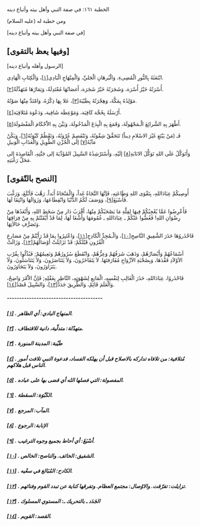   الخطبة  ١٦١: في صفة النبي وأهل بيته وأتباع دينه	

ومن خطبة له (عليه السلام)

[في صفة النبي وأهل بيته وأتباع دينه]

## [وفيها يعظ بالتقوى]

[الرسول وأهله وأتباع دينه]

ابْتَعَثَهُ بِالنُّورِ الْمُضِىءِ، وَالْبُرهَانِ الْجَليِّ، وَالْمِنْهَاجِ الْبَادِي[[١\]](https://arabic.balaghah.net/node/625#_ftn1)، وَالْكِتَابِ الْهَادِي.

أُسْرَتُهُ خَيْرُ أُسْرَة، وَشَجَرَتُهُ خَيْرُ شَجَرَة، أَغصَانُهَا مُعْتَدِلَةٌ، وَثِمَارُهَا مُتَهَدِّلَةٌ[[٢\]](https://arabic.balaghah.net/node/625#_ftn2).

مَوْلِدُهُ بِمَكَّةَ، وَهِجْرَتُهُ بِطَيْبَةَ[[٣\]](https://arabic.balaghah.net/node/625#_ftn3)، عَلا بِهَا ذِكْرُهُ، وَامْتَدَّ مِنْهَا صَوْتُهُ.

أَرْسَلَهُ بِحُجَّة كَافِيَة، وَمَوْعِظَة شَافِية، وَدَعْوَة مُتَلافِيَة[[٤\]](https://arabic.balaghah.net/node/625#_ftn4).

أَظْهَرَ بِهِ الشَّرائِعَ الْـمَجْهُولَةَ، وَقَمَعَ بِهِ الْبِدَعَ الْمَدْخُولَةَ، وَبَيَّنَ بِهِ الاَْحْكَامَ الْمَفْصُولَةَ[[٥\]](https://arabic.balaghah.net/node/625#_ftn5).

فَـ (مَنْ يَبْتَغِ غَيْرَ الاسْلامِ دِيناً) تَتَحَقَّقْ شِقْوَتُهُ، وَتَنْفَصِمْ عُرْوَتُهُ، وَتَعْظُمْ كَبْوَتُهُ[[٦\]](https://arabic.balaghah.net/node/625#_ftn6)، وَيَكُنْ مَآبُهُ[[٧\]](https://arabic.balaghah.net/node/625#_ftn7) إلَى الْحُزْنِ الطَّوِيلِ وَالْعَذَابِ الْوَبيلِ

وَأَتَوَكَّلُ عَلَى اللهِ تَوَكُّلَ الانَابَةِ[[٨\]](https://arabic.balaghah.net/node/625#_ftn8) إلَيْهِ، وَأَسْتَرْشِدُهُ السَّبِيلَ المُؤَدِّيَةَ إلى جَنَّتِهِ، الْقَاصِدَةَ إلى مَحَلِّ رَغْبَتِهِ.

## [النصح بالتّقوى]

أُوصِيكُمْ عِبَادَاللهِ، بِتَقْوَى اللهِ وَطَاعَتِهِ،  فَإنَّهَا النَّجَاةُ غَداً، وَالْمَنْجَاةُ أَبَداً. رَهَّبَ فَأبْلَغَ،  وَرَغَّبَ فَأَسْبَغَ[[٩\]](https://arabic.balaghah.net/node/625#_ftn9)، وَوَصَفَ لَكُمُ الدُّنْيَا وَانْقِطَاعَهَا، وَزَوَالَهَا وَانْتِقَا لَهَا.

فَأَعْرِضُوا عَمَّا يُعْجِبُكُمْ فِيهَا لِقِلَّةِ مَا  يَصْحَبُكُمْ مِنْهَا، أَقْرَبُ دَار مِنْ سَخَطِ اللهِ، وَأَبْعَدُهَا  مِنْ رِضْوَانِ اللهِ! فَغُضُّوا عَنْكُمْ ـ عِبَادَاللهِ ـ غُمُومَهَا  وَأَشْغَا لَهَا، لِمَا قَدْ أَيْقَنْتُمْ بِهِ مِنْ فِرَاقِهَا  وَتَصَرُّفِ حَالاَتِهَا.

فَاحْذَروُهَا حَذَرَ الشَّفِيقِ النَّاصِحِ[[١٠\]](https://arabic.balaghah.net/node/625#_ftn10)، وَالْـمُجِدِّ الْكَادِحِ[[١١\]](https://arabic.balaghah.net/node/625#_ftn11)، وَاعْتَبِرُوا بِمَا قَدْ رَأَيْتُمْ مِنْ مَصَارعِ الْقُرُونِ قَبْلَكُمْ: قَدْ تَزَايَلَتْ أَوْصَالُهُمْ[[١٢\]](https://arabic.balaghah.net/node/625#_ftn12)، وَزَالَتْ

أسْمَاعُهُمْ وَأَبْصَارُهُمْ، وَذَهَبَ شَرَفُهُمْ  وَعِزُّهُمْ، وَانْقَطَعَ سُرُورُهُمْ وَنَعِيمُهُمْ; فَبُدِّلُوا بِقُرْبِ الاَوْلاَدِ فَقْدَهَا، وَبِصُحْبَةِ الاَزْوَاجِ مُفَارَقتَهَا. لاَ  يَتَفَاخَرُونَ، وَلاَ يَتَنَاصَرُونَ، وَلاَ يَتَنَاسَلُونَ، وَلاَ  يَتَزَاوَرُونَ، وَلاَ يَتَجَاوَرُونَ.

فَاحْذَروُا، عِبَادَاللهِ، حَذَرَ الْغَالِبِ لِنَفْسِهِ،  الْمَانِعِ لِشَهْوَتِهِ، النَّاظِرِ بِعَقْلِهِ; فَإنَّ الاَْمْرَ  وَاضِحٌ، وَالْعَلَمَ قَائِمٌ، وَالطَّرِيقَ جَدَدٌ[[١٣\]](https://arabic.balaghah.net/node/625#_ftn13)، وَالسَّبِيلَ قَصْدٌ[[١٤\]](https://arabic.balaghah.net/node/625#_ftn14).

##### ---------------------------------------

##### [[١\]](https://arabic.balaghah.net/node/625#_ftnref1) . المنهاج البادي: أي الظاهر.

##### [[٢\]](https://arabic.balaghah.net/node/625#_ftnref2) . متهدّلة: متدلّية، دانية للاقتطاف.

##### [[٣\]](https://arabic.balaghah.net/node/625#_ftnref3) . طَيْبة: المدينة المنورة

##### [[٤\]](https://arabic.balaghah.net/node/625#_ftnref4) . مُتلافية: من تلافاه تداركه بالاصلاح قبل أن يهلكه الفساد، فدعوة النبي تلافت أمور الناس قبل هلاكهم.

##### [[٥\]](https://arabic.balaghah.net/node/625#_ftnref5) . المفصولة: التي فصلها الله أي قضى بها على عباده.

##### [[٦\]](https://arabic.balaghah.net/node/625#_ftnref6) . الكَبْوَة: السقطة.

##### [[٧\]](https://arabic.balaghah.net/node/625#_ftnref7) . المآب: المرجع.

##### [[٨\]](https://arabic.balaghah.net/node/625#_ftnref8) . الاِنابة: الرجوع

##### [[٩\]](https://arabic.balaghah.net/node/625#_ftnref9) . أسْبَغَ: أي أحاط بجميع وجوه الترغيب.

##### [[١٠\]](https://arabic.balaghah.net/node/625#_ftnref10) . الشفيق: الخائف. والناصح: الخالص.

##### [[١١\]](https://arabic.balaghah.net/node/625#_ftnref11) . الكادح: المُبَالغ في سعْيه.

##### [[١٢\]](https://arabic.balaghah.net/node/625#_ftnref12) . تزايلت: تفرّقت. والاوْصال: مجتمع العظام. وتفرقها كناية عن تبدد القوم وفنائهم.

##### [[١٣\]](https://arabic.balaghah.net/node/625#_ftnref13) . الجَدَد ـ بالتحريك ـ: المستوي المسلوك

##### [[١٤\]](https://arabic.balaghah.net/node/625#_ftnref14) . القصد: القويم. 
